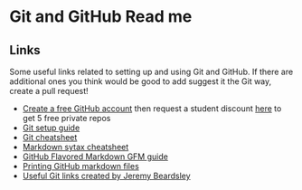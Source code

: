 # Git and GitHub Read me

## Links
Some useful links related to setting up and using Git and GitHub.  If there are additional ones you think would be good to add suggest it the Git way, create a pull request!

* [Create a free GitHub account](https://help.github.com/articles/signing-up-for-a-new-github-account/) then request a student discount [here](https://education.github.com/) to get 5 free private repos
* [Git setup guide](https://gist.github.com/dmangiarelli/1a0ae107aaa5c478c51e)
* [Git cheatsheet](http://www.git-tower.com/blog/git-cheat-sheet/)
* [Markdown sytax cheatsheet](http://stationinthemetro.com/wp-content/uploads/2013/04/Markdown_Cheat_Sheet_v1-1.pdf)
* [GitHub Flavored Markdown GFM guide](https://help.github.com/articles/github-flavored-markdown/)
* [Printing GitHub markdown files](https://gitprint.com/)
* [Useful Git links created by Jeremy Beardsley](https://gist.github.com/jeremybeardsley/43b1432120e244745454)
